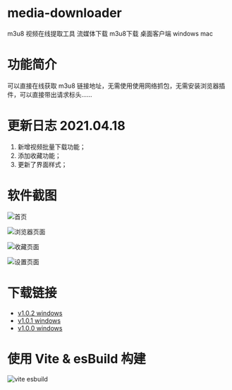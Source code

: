 # media-downloader
m3u8 视频在线提取工具 流媒体下载 m3u8下载 桌面客户端 windows mac

# 功能简介

可以直接在线获取 m3u8 链接地址，无需使用使用网络抓包，无需安装浏览器插件，可以直接带出请求标头……

# 更新日志 2021.04.18
1. 新增视频批量下载功能；
2. 添加收藏功能；
3. 更新了界面样式；

# 软件截图

![首页](http://static.ziying.site/downlaoder-home.png)

![浏览器页面](http://static.ziying.site/downloader-browser.png)

![收藏页面](http://static.ziying.site/downloader-fav.png)

![设置页面](http://static.ziying.site/downloader-setting.png)

# 下载链接

- [v1.0.2 windows](http://static.ziying.site/media-downloader-1.0.0%20Setup.exe)
- [v1.0.1 windows](http://static.ziying.site/media-downloader-1.0.1%20Setup.exe)
- [v1.0.0 windows](http://static.ziying.site/media-downloader-1.0.2%20Setup.exe)

# 使用 Vite & esBuild 构建

![vite esbuild](http://static.ziying.site/vite+esbuild.png)
